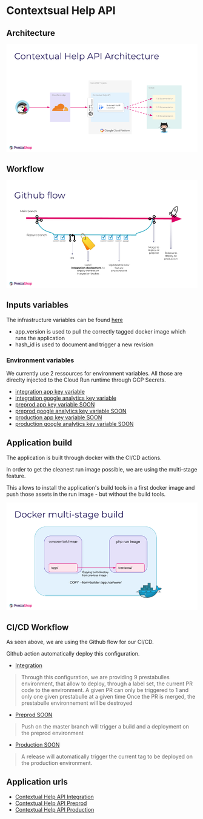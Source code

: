 # Contextsual Help API

## Architecture

![alt text](pics/architecture.png "PrestaShop Accounts New GCP infra Schema")

## Workflow

![alt text](pics/workflow.png "PrestaShop Accounts Workflow")

## Inputs variables

The infrastructure variables can be found [here](variables.tf)
* app_version is used to pull the correctly tagged docker image which runs the application
* hash_id is used to document and trigger a new revision

### Environment variables

We currently use 2 ressources for environment variables.
All those are direclty injected to the Cloud Run runtime through GCP Secrets.

* [integration app key variable](https://console.cloud.google.com/security/secret-manager/secret/contextual-help-api-key/versions?cloudshell=false&project=core-oss-integration)
* [integration google analytics key variable](https://console.cloud.google.com/security/secret-manager/secret/contextual-help-api-google-analytics/versions?cloudshell=false&project=core-oss-integration)
* [preprod app key variable SOON]()
* [preprod google analytics key variable SOON]()
* [production app key variable SOON]()
* [production google analytics key variable SOON]()

## Application build

The application is built through docker with the CI/CD actions.

In order to get the cleanest run image possible, we are using the multi-stage feature.

This allows to install the application's build tools in a first docker image and push those assets in the run image - but without the build tools.

![alt text](pics/multistage.png "Docker Multi-Stage")

## CI/CD Workflow

As seen above, we are using the Github flow for our CI/CD.

Github action automatically deploy this configuration.
* [Integration](../.github/workflows/contextual-help-api-cd-integration.yml )
> Through this configuration, we are providing 9 prestabulles environment, that allow to deploy, through a label set, the current PR code to the environment.
> A given PR can only be triggered to 1 and only one given prestabulle at a given time
> Once the PR is merged, the prestabulle environnement will be destroyed

* [Preprod SOON](../.github/workflows/contextual-help-api-cd-preprod.yml )
> Push on the master branch will trigger a build and a deployment on the preprod environment

* [Production SOON](../.github/workflows/contextual-help-api-cd-production.yml)
> A release will automatically trigger the current tag to be deployed on the production environment.

## Application urls

* [Contextual Help API Integration](https://integration-help.prestashop-project.org/en/doc/AdminDashboard?version=1.7.8.0)
* [Contextual Help API Preprod](https://preprod-help.prestashop-project.org/en/doc/AdminDashboard?version=1.7.8.0)
* [Contextual Help API Production](https://help.prestashop-project.org/en/doc/AdminDashboard?version=1.7.8.0)
